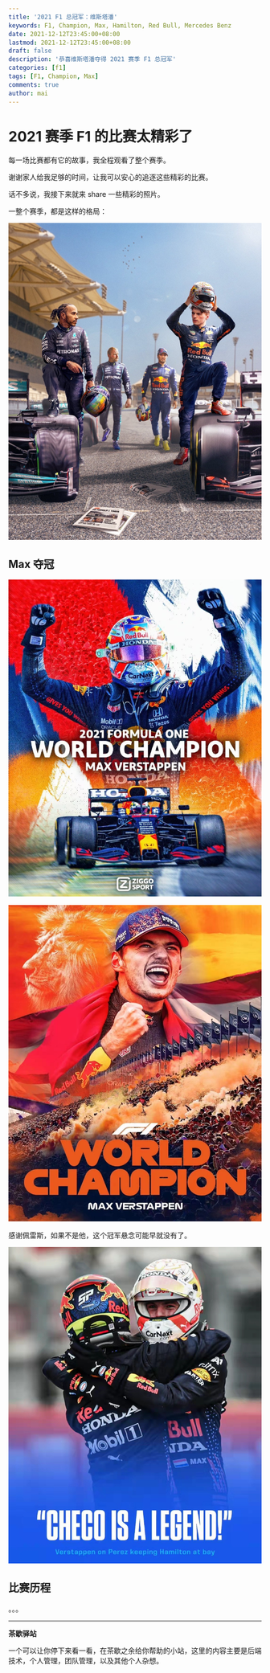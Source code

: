 ```yaml
---
title: '2021 F1 总冠军：维斯塔潘'
keywords: F1, Champion, Max, Hamilton, Red Bull, Mercedes Benz
date: 2021-12-12T23:45:00+08:00
lastmod: 2021-12-12T23:45:00+08:00
draft: false
description: '恭喜维斯塔潘夺得 2021 赛季 F1 总冠军'
categories: [f1]
tags: [F1, Champion, Max]
comments: true
author: mai
---
```


# 2021 赛季 F1 的比赛太精彩了

每一场比赛都有它的故事，我全程观看了整个赛季。

谢谢家人给我足够的时间，让我可以安心的追逐这些精彩的比赛。

话不多说，我接下来就来 share 一些精彩的照片。

一整个赛季，都是这样的格局：

![](https://raw.githubusercontent.com/yangwenmai/maiyang.me/master/blog/2021-f1/pre-racing-01.jpg)

## Max 夺冠

![](https://raw.githubusercontent.com/yangwenmai/maiyang.me/master/blog/2021-f1/2021-formula-one-world-champion.jpg)

![](https://raw.githubusercontent.com/yangwenmai/maiyang.me/master/blog/2021-f1/max-f1-world-champion.jpg)

感谢佩雷斯，如果不是他，这个冠军悬念可能早就没有了。

![](https://raw.githubusercontent.com/yangwenmai/maiyang.me/master/blog/2021-f1/thanks-checo.jpg)

## 比赛历程

。。。

----

**茶歇驿站**

一个可以让你停下来看一看，在茶歇之余给你帮助的小站，这里的内容主要是后端技术，个人管理，团队管理，以及其他个人杂想。

